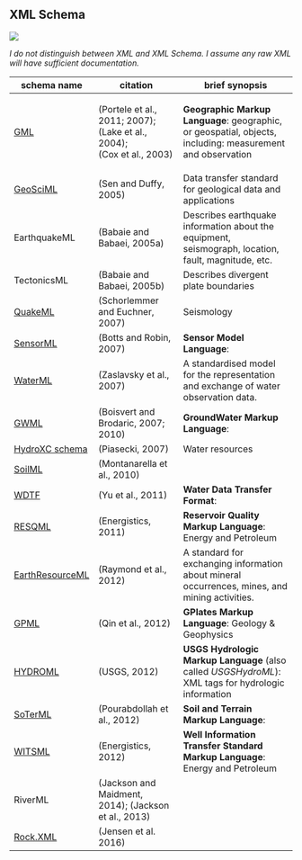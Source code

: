 ## XML Schema
[![](https://img.shields.io/badge/License-CC%20BY%204.0-lightgrey.svg)](http://creativecommons.org/licenses/by/4.0/)

*I do not distinguish between XML and XML Schema.  I assume any raw XML will have sufficient documentation.*

| schema name      | citation             | brief synopsis                                       |
| ---------------- | -------------------- | ---------------------------------------------------- |
| [GML](http://www.opengeospatial.org/standards/gml) | <p>(Portele et al., 2011; 2007);</br> (Lake et al., 2004);</br> (Cox et al., 2003)</p>     | **Geographic Markup Language**: geographic, or geospatial, objects, including: measurement and observation |
| [GeoSciML](http://www.geosciml.org/) | (Sen and Duffy, 2005) | Data transfer standard for geological data and applications |
| EarthquakeML | (Babaie and Babaei, 2005a) | Describes earthquake information about the equipment, seismograph, location, fault, magnitude, etc. |
| TectonicsML  | (Babaie and Babaei, 2005b) | Describes divergent plate boundaries |
| [QuakeML](https://quake.ethz.ch/quakeml) | (Schorlemmer and Euchner, 2007) | Seismology |
| [SensorML](http://www.opengeospatial.org/standards/sensorml) | (Botts and Robin, 2007) | **Sensor Model Language**: |
| [WaterML](http://www.opengeospatial.org/standards/waterml) | (Zaslavsky et al., 2007) | A standardised model for the representation and exchange of water observation data. |
| [GWML](http://ngwd-bdnes.cits.rncan.gc.ca/service/api_ngwds/en/gwml.html) | (Boisvert and Brodaric, 2007; 2010) | **GroundWater Markup Language**: |
| [HydroXC schema](http://www.nws.noaa.gov/ohd/hydroxc/) | (Piasecki, 2007) | Water resources |
| [SoilML](http://www.opengeospatial.org/projects/initiatives/soildataie) | (Montanarella et al., 2010) | |
| [WDTF](http://www.bom.gov.au/water/standards/wdtf/) | (Yu et al., 2011) | **Water Data Transfer Format**:  |
| [RESQML](http://www.energistics.org/reservoir/resqml-standards) | (Energistics, 2011) | **Reservoir Quality Markup Language**: Energy and Petroleum |
| [EarthResourceML](http://www.earthresourceml.org/) | (Raymond et al., 2012) | A standard for exchanging information about mineral occurrences, mines, and mining activities. |
| [GPML](http://www.gplates.org/gpml.html) | (Qin et al., 2012) | **GPlates Markup Language**: Geology & Geophysics |
| [HYDROML](http://water.usgs.gov/XML/NWIS/nwis_hml.htm) | (USGS, 2012) | **USGS Hydrologic Markup Language** (also called _USGSHydroML_): XML tags for hydrologic information |
| [SoTerML](http://www.ogcnetwork.net/node/618) | (Pourabdollah et al., 2012) | **Soil and Terrain Markup Language**: |
| [WITSML](http://www.energistics.org/drilling-completions-interventions/witsml-standards/current-standards) | (Energistics, 2012) | **Well Information Transfer Standard Markup Language**: Energy and Petroleum |
| RiverML | (Jackson and Maidment, 2014); (Jackson et al., 2013) |  |
| [Rock.XML]() | (Jensen et al. 2016) |  |
